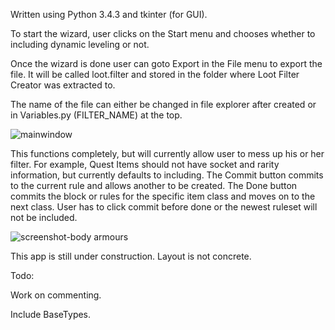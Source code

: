Written using Python 3.4.3 and tkinter (for GUI).

To start the wizard, user clicks on the Start menu and chooses whether to including dynamic leveling or not.

Once the wizard is done user can goto Export in the File menu to export the file. It will be called loot.filter and stored in the folder where Loot Filter Creator was extracted to.

The name of the file can either be changed in file explorer after created or in Variables.py (FILTER_NAME) at the top.

![mainwindow](https://cloud.githubusercontent.com/assets/7481680/20356922/08985752-abf4-11e6-947f-6977a8d4467d.png)

This functions completely, but will currently allow user to mess up his or her filter. For example, Quest Items should not have socket and rarity information, but currently defaults to including. The Commit button commits to the current rule and allows another to be created. The Done button commits the block or rules for the specific item class and moves on to the next class. User has to click commit before done or the newest ruleset will not be included.

![screenshot-body armours](https://cloud.githubusercontent.com/assets/7481680/20400737/ea2c4be0-acc3-11e6-88e8-ee5d640bb236.png)

This app is still under construction. Layout is not concrete.

Todo:

Work on commenting.

Include BaseTypes.
